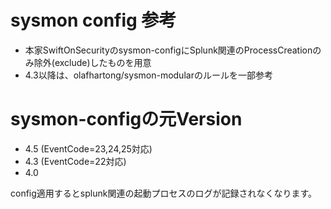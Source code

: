 # sysmon config 参考
- 本家SwiftOnSecurityのsysmon-configにSplunk関連のProcessCreationのみ除外(exclude)したものを用意
- 4.3以降は、olafhartong/sysmon-modularのルールを一部参考

# sysmon-configの元Version
- 4.5 (EventCode=23,24,25対応)
- 4.3 (EventCode=22対応)
- 4.0

config適用するとsplunk関連の起動プロセスのログが記録されなくなります。
